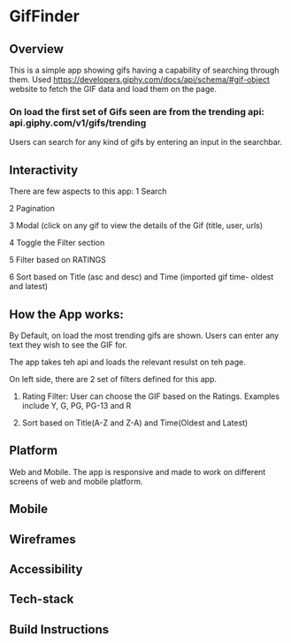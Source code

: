 # GifFinder

## Overview

This is a simple app showing gifs having a capability of searching through them. Used https://developers.giphy.com/docs/api/schema/#gif-object website to fetch the GIF data and load them on the page.

### On load the first set of Gifs seen are from the trending api: api.giphy.com/v1/gifs/trending

Users can search for any kind of gifs by entering an input in the searchbar.

## Interactivity

There are few aspects to this app:
1 Search

2 Pagination

3 Modal (click on any gif to view the details of the Gif (title, user, urls)

4 Toggle the Filter section

5 Filter based on RATINGS

6 Sort based on Title (asc and desc) and Time (imported gif time- oldest and latest)


## How the App works:

By Default, on load the most trending gifs are shown. Users can enter any text they wish to see the GIF for.

The app takes teh api and loads the relevant resulst on teh page.

On left side, there are 2 set of filters defined for this app.

  1) Rating Filter: User can choose the GIF based on the Ratings. Examples include Y, G, PG, PG-13 and R

  2) Sort based on Title(A-Z and Z-A) and Time(Oldest and Latest)
  

## Platform 

Web and Mobile. The app is responsive and made to work on different screens of web and mobile platform.

## Mobile

## Wireframes

## Accessibility 



## Tech-stack




## Build Instructions


